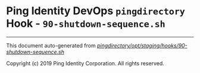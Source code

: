 
# Ping Identity DevOps `pingdirectory` Hook - `90-shutdown-sequence.sh`

---
This document auto-generated from _[pingdirectory/opt/staging/hooks/90-shutdown-sequence.sh](https://github.com/pingidentity/pingidentity-docker-builds/blob/master/pingdirectory/opt/staging/hooks/90-shutdown-sequence.sh)_

Copyright (c)  2019 Ping Identity Corporation. All rights reserved.
